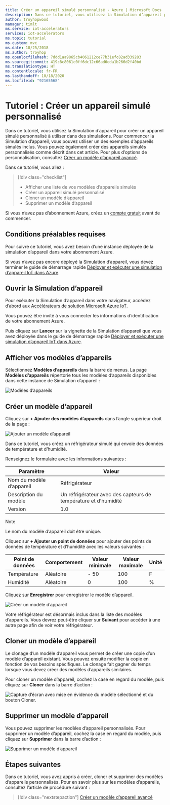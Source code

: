 ```yaml
---
title: Créer un appareil simulé personnalisé - Azure | Microsoft Docs
description: Dans ce tutoriel, vous utilisez la Simulation d’appareil pour créer un appareil simulé personnalisé à utiliser dans des simulations.
author: troyhopwood
manager: timlt
ms.service: iot-accelerators
services: iot-accelerators
ms.topic: tutorial
ms.custom: mvc
ms.date: 10/25/2018
ms.author: troyhop
ms.openlocfilehash: 7ddd1aa9865cb4061212ce77b31efc82ad339283
ms.sourcegitcommit: 419c8c8061c0ff6dc12c66ad6eda1b266d2f40bd
ms.translationtype: HT
ms.contentlocale: fr-FR
ms.lasthandoff: 10/18/2020
ms.locfileid: "92165568"
---
```

# <a name="tutorial-create-a-custom-simulated-device"></a>Tutoriel : Créer un appareil simulé personnalisé

Dans ce tutoriel, vous utilisez la Simulation d’appareil pour créer un appareil simulé personnalisé à utiliser dans des simulations. Pour commencer la Simulation d’appareil, vous pouvez utiliser un des exemples d’appareils simulés inclus. Vous pouvez également créer des appareils simulés personnalisés comme décrit dans cet article. Pour plus d’options de personnalisation, consultez [Créer un modèle d’appareil avancé](iot-accelerators-device-simulation-advanced-device.md).

Dans ce tutoriel, vous allez :

>[!div class="checklist"]
> * Afficher une liste de vos modèles d’appareils simulés
> * Créer un appareil simulé personnalisé
> * Cloner un modèle d’appareil
> * Supprimer un modèle d’appareil

Si vous n’avez pas d’abonnement Azure, créez un [compte gratuit](https://azure.microsoft.com/free/?WT.mc_id=A261C142F) avant de commencer.

## <a name="prerequisites"></a>Conditions préalables requises

Pour suivre ce tutoriel, vous avez besoin d’une instance déployée de la simulation d’appareil dans votre abonnement Azure.

Si vous n’avez pas encore déployé la Simulation d’appareil, vous devez terminer le guide de démarrage rapide [Déployer et exécuter une simulation d’appareil IoT dans Azure](quickstart-device-simulation-deploy.md).

## <a name="open-device-simulation"></a>Ouvrir la Simulation d’appareil

Pour exécuter la Simulation d’appareil dans votre navigateur, accédez d’abord aux [Accélérateurs de solution Microsoft Azure IoT](https://www.azureiotsolutions.com).

Vous pouvez être invité à vous connecter les informations d’identification de votre abonnement Azure.

Puis cliquez sur **Lancer** sur la vignette de la Simulation d’appareil que vous avez déployée dans le guide de démarrage rapide [Déployer et exécuter une simulation d’appareil IoT dans Azure](quickstart-device-simulation-deploy.md).

## <a name="view-your-device-models"></a>Afficher vos modèles d’appareils

Sélectionnez **Modèles d’appareils** dans la barre de menus. La page **Modèles d’appareils** répertorie tous les modèles d’appareils disponibles dans cette instance de Simulation d’appareil :

![Modèles d’appareils](media/iot-accelerators-device-simulation-create-custom-device/devicemodelnav.png)

## <a name="create-a-device-model"></a>Créer un modèle d’appareil

Cliquez sur **+ Ajouter des modèles d’appareils** dans l’angle supérieur droit de la page :

![Ajouter un modèle d’appareil](media/iot-accelerators-device-simulation-create-custom-device/devicemodels.png)

Dans ce tutoriel, vous créez un réfrigérateur simulé qui envoie des données de température et d’humidité.

Renseignez le formulaire avec les informations suivantes :

| Paramètre             | Valeur                                                |
| ------------------- | ---------------------------------------------------- |
| Nom du modèle d’appareil   | Réfrigérateur                                         |
| Description du modèle   | Un réfrigérateur avec des capteurs de température et d’humidité |
| Version             | 1.0                                                  |

> [!NOTE]
> Le nom du modèle d’appareil doit être unique.

Cliquez sur **+ Ajouter un point de données** pour ajouter des points de données de température et d’humidité avec les valeurs suivantes :

| Point de données          | Comportement        | Valeur minimale | Valeur maximale | Unité |
| ------------------- | --------------- | --------- | --------- | ---- |
| Température         | Aléatoire          | \- 50       | 100       | F    |
| Humidité            | Aléatoire          | 0         | 100       | %    |

Cliquez sur **Enregistrer** pour enregistrer le modèle d’appareil.

![Créer un modèle d’appareil](media/iot-accelerators-device-simulation-create-custom-device/adddevicemodel.png)

Votre réfrigérateur est désormais inclus dans la liste des modèles d’appareils. Vous devrez peut-être cliquer sur **Suivant** pour accéder à une autre page afin de voir votre réfrigérateur.

## <a name="clone-a-device-model"></a>Cloner un modèle d’appareil

Le clonage d’un modèle d’appareil vous permet de créer une copie d’un modèle d’appareil existant. Vous pouvez ensuite modifier la copie en fonction de vos besoins spécifiques. Le clonage fait gagner du temps lorsque vous devez créer des modèles d’appareils similaires.

Pour cloner un modèle d’appareil, cochez la case en regard du modèle, puis cliquez sur **Cloner** dans la barre d’action :

![Capture d’écran avec mise en évidence du modèle sélectionné et du bouton Cloner.](media/iot-accelerators-device-simulation-create-custom-device/clonedevice.png)

## <a name="delete-a-device-model"></a>Supprimer un modèle d’appareil

Vous pouvez supprimer les modèles d’appareil personnalisés. Pour supprimer un modèle d’appareil, cochez la case en regard du modèle, puis cliquez sur **Supprimer** dans la barre d’action :

![Supprimer un modèle d’appareil](media/iot-accelerators-device-simulation-create-custom-device/deletedevice.png)

## <a name="next-steps"></a>Étapes suivantes

Dans ce tutoriel, vous avez appris à créer, cloner et supprimer des modèles d’appareils personnalisés. Pour en savoir plus sur les modèles d’appareils, consultez l’article de procédure suivant :

> [!div class="nextstepaction"]
> [Créer un modèle d’appareil avancé](iot-accelerators-device-simulation-advanced-device.md)